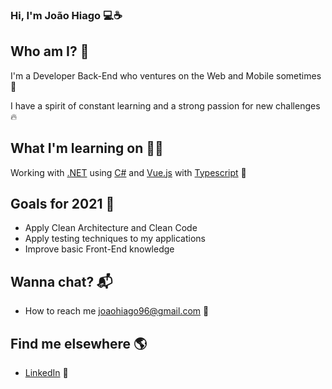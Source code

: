 ### Hi, I'm João Hiago 💻☕
 
## Who am I? 🎤
I'm a Developer Back-End who ventures on the Web and Mobile sometimes 🚀

I have a spirit of constant learning and a strong passion for new challenges 🔥

## What I'm learning on 👨‍💻

Working with [.NET](https://docs.microsoft.com/en-us/aspnet/core/?view=aspnetcore-3.1) using [C#](https://docs.microsoft.com/en-Us/dotnet/csharp/) and [Vue.js](https://vuejs.org/v2/guide/) with [Typescript](https://www.typescriptlang.org/docs/) 👷

## Goals for 2021 🔭

<!--ts-->
  * Apply Clean Architecture and Clean Code
  * Apply testing techniques to my applications
  * Improve basic Front-End knowledge
<!--te-->

## Wanna chat? 📬

<!--ts-->
  * How to reach me joaohiago96@gmail.com 📧
<!--te-->

## Find me elsewhere 🌎

<!--ts-->
  * [LinkedIn](https://www.linkedin.com/in/joaohiago/) 💼
<!--te-->
